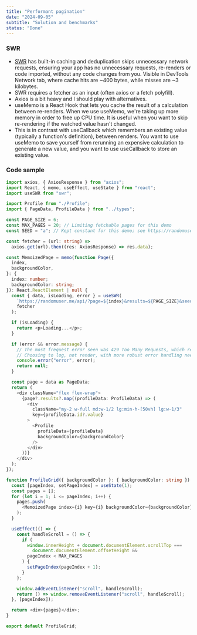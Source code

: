 ```yaml
---
title: "Performant pagination"
date: "2024-09-05"
subtitle: "Solution and benchmarks"
status: "Done"
---
```


### SWR

- [SWR](https://swr.vercel.app/docs/advanced/performance) has built-in caching and deduplication skips unnecessary network requests, ensuring your app has no unnecessary requests, re-renders or code imported, without any code changes from you. Visible in DevTools Network tab, where cache hits are ~400 bytes, while misses are ~3 kilobytes.
- SWR requires a fetcher as an input (often axios or a fetch polyfill).
- Axios is a bit heavy and I should play with alternatives.
- useMemo is a React Hook that lets you cache the result of a calculation between re-renders. When we use useMemo, we're taking up more memory in order to free up CPU time. It is useful when you want to skip re-rendering if the watched value hasn't changed.
- This is in contrast with useCallback which remembers an existing value (typically a function's definition), between renders. You want to use useMemo to save yourself from rerunning an expensive calculation to generate a new value, and you want to use useCallback to store an existing value.

### Code sample

```typescript
import axios, { AxiosResponse } from "axios";
import React, { memo, useEffect, useState } from "react";
import useSWR from "swr";

import Profile from "./Profile";
import { PageData, ProfileData } from "../types";

const PAGE_SIZE = 6;
const MAX_PAGES = 20; // Limiting fetchable pages for this demo
const SEED = "a"; // Kept constant for this demo; see https://randomuser.me/documentation#seeds

const fetcher = (url: string) =>
  axios.get(url).then((res: AxiosResponse) => res.data);

const MemoizedPage = memo(function Page({
  index,
  backgroundColor,
}: {
  index: number;
  backgroundColor: string;
}): React.ReactElement | null {
  const { data, isLoading, error } = useSWR(
    `https://randomuser.me/api/?page=${index}&results=${PAGE_SIZE}&seed=${SEED}`,
    fetcher
  );

  if (isLoading) {
    return <p>Loading...</p>;
  }

  if (error && error.message) {
    // The most frequest error seen was 429 Too Many Requests, which resolves after wait.
    // Choosing to log, not render, with more robust error handling needed in the future.
    console.error("error", error);
    return null;
  }

  const page = data as PageData;
  return (
    <div className="flex flex-wrap">
      {page?.results?.map((profileData: ProfileData) => (
        <div
          className="my-2 w-full md:w-1/2 lg:min-h-[50vh] lg:w-1/3"
          key={profileData.id?.value}
        >
          <Profile
            profileData={profileData}
            backgroundColor={backgroundColor}
          />
        </div>
      ))}
    </div>
  );
});

function ProfileGrid({ backgroundColor }: { backgroundColor: string }) {
  const [pageIndex, setPageIndex] = useState(1);
  const pages = [];
  for (let i = 1; i <= pageIndex; i++) {
    pages.push(
      <MemoizedPage index={i} key={i} backgroundColor={backgroundColor} />
    );
  }

  useEffect(() => {
    const handleScroll = () => {
      if (
        window.innerHeight + document.documentElement.scrollTop ===
          document.documentElement.offsetHeight &&
        pageIndex < MAX_PAGES
      ) {
        setPageIndex(pageIndex + 1);
      }
    };

    window.addEventListener("scroll", handleScroll);
    return () => window.removeEventListener("scroll", handleScroll);
  }, [pageIndex]);

  return <div>{pages}</div>;
}

export default ProfileGrid;

```
